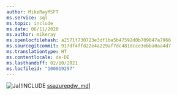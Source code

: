 ```yaml
---
author: MikeRayMSFT
ms.service: sql
ms.topic: include
ms.date: 06/11/2020
ms.author: mikeray
ms.openlocfilehash: a2571f730723e3df1ba5b47592d0b709847a7966
ms.sourcegitcommit: 917df4ffd22e4a229af7dc481dcce3ebba0aa4d7
ms.translationtype: HT
ms.contentlocale: de-DE
ms.lasthandoff: 02/10/2021
ms.locfileid: "100019297"
---
```

<Token>![Ja](../media/yes-icon.png)[!INCLUDE [ssazurepdw_md](../ssazurepdw_md.md)]</Token>

